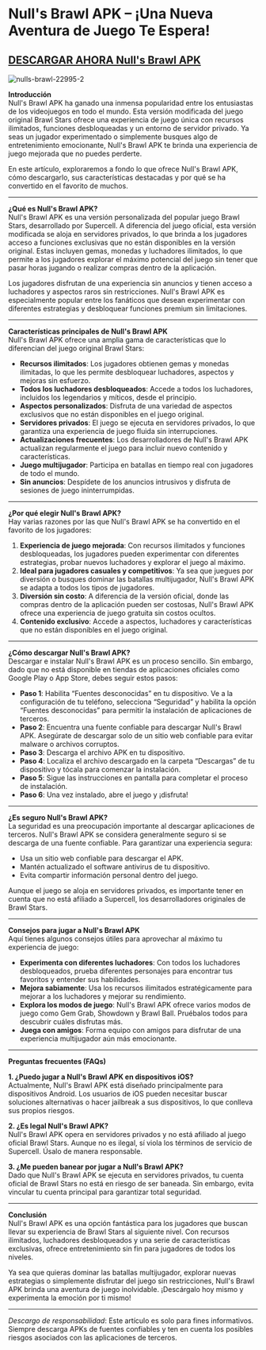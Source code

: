 # Null's Brawl APK – ¡Una Nueva Aventura de Juego Te Espera!

## [DESCARGAR AHORA Null's Brawl APK](https://bom.so/WDTpOk)

![nulls-brawl-22995-2](https://github.com/user-attachments/assets/79adf6ba-c2ad-491b-a891-7f673eea20b5)


**Introducción**  
Null's Brawl APK ha ganado una inmensa popularidad entre los entusiastas de los videojuegos en todo el mundo. Esta versión modificada del juego original Brawl Stars ofrece una experiencia de juego única con recursos ilimitados, funciones desbloqueadas y un entorno de servidor privado. Ya seas un jugador experimentado o simplemente busques algo de entretenimiento emocionante, Null's Brawl APK te brinda una experiencia de juego mejorada que no puedes perderte.  

En este artículo, exploraremos a fondo lo que ofrece Null's Brawl APK, cómo descargarlo, sus características destacadas y por qué se ha convertido en el favorito de muchos.  

---

**¿Qué es Null's Brawl APK?**  
Null's Brawl APK es una versión personalizada del popular juego Brawl Stars, desarrollado por Supercell. A diferencia del juego oficial, esta versión modificada se aloja en servidores privados, lo que brinda a los jugadores acceso a funciones exclusivas que no están disponibles en la versión original. Estas incluyen gemas, monedas y luchadores ilimitados, lo que permite a los jugadores explorar el máximo potencial del juego sin tener que pasar horas jugando o realizar compras dentro de la aplicación.  

Los jugadores disfrutan de una experiencia sin anuncios y tienen acceso a luchadores y aspectos raros sin restricciones. Null's Brawl APK es especialmente popular entre los fanáticos que desean experimentar con diferentes estrategias y desbloquear funciones premium sin limitaciones.  

---

**Características principales de Null's Brawl APK**  
Null's Brawl APK ofrece una amplia gama de características que lo diferencian del juego original Brawl Stars:  

- **Recursos ilimitados**: Los jugadores obtienen gemas y monedas ilimitadas, lo que les permite desbloquear luchadores, aspectos y mejoras sin esfuerzo.  
- **Todos los luchadores desbloqueados**: Accede a todos los luchadores, incluidos los legendarios y míticos, desde el principio.  
- **Aspectos personalizados**: Disfruta de una variedad de aspectos exclusivos que no están disponibles en el juego original.  
- **Servidores privados**: El juego se ejecuta en servidores privados, lo que garantiza una experiencia de juego fluida sin interrupciones.  
- **Actualizaciones frecuentes**: Los desarrolladores de Null's Brawl APK actualizan regularmente el juego para incluir nuevo contenido y características.  
- **Juego multijugador**: Participa en batallas en tiempo real con jugadores de todo el mundo.  
- **Sin anuncios**: Despídete de los anuncios intrusivos y disfruta de sesiones de juego ininterrumpidas.  

---

**¿Por qué elegir Null's Brawl APK?**  
Hay varias razones por las que Null's Brawl APK se ha convertido en el favorito de los jugadores:  

1. **Experiencia de juego mejorada**: Con recursos ilimitados y funciones desbloqueadas, los jugadores pueden experimentar con diferentes estrategias, probar nuevos luchadores y explorar el juego al máximo.  
2. **Ideal para jugadores casuales y competitivos**: Ya sea que juegues por diversión o busques dominar las batallas multijugador, Null's Brawl APK se adapta a todos los tipos de jugadores.  
3. **Diversión sin costo**: A diferencia de la versión oficial, donde las compras dentro de la aplicación pueden ser costosas, Null's Brawl APK ofrece una experiencia de juego gratuita sin costos ocultos.  
4. **Contenido exclusivo**: Accede a aspectos, luchadores y características que no están disponibles en el juego original.  

---

**¿Cómo descargar Null's Brawl APK?**  
Descargar e instalar Null's Brawl APK es un proceso sencillo. Sin embargo, dado que no está disponible en tiendas de aplicaciones oficiales como Google Play o App Store, debes seguir estos pasos:  

- **Paso 1**: Habilita “Fuentes desconocidas” en tu dispositivo. Ve a la configuración de tu teléfono, selecciona “Seguridad” y habilita la opción “Fuentes desconocidas” para permitir la instalación de aplicaciones de terceros.  
- **Paso 2**: Encuentra una fuente confiable para descargar Null's Brawl APK. Asegúrate de descargar solo de un sitio web confiable para evitar malware o archivos corruptos.  
- **Paso 3**: Descarga el archivo APK en tu dispositivo.  
- **Paso 4**: Localiza el archivo descargado en la carpeta “Descargas” de tu dispositivo y tócala para comenzar la instalación.  
- **Paso 5**: Sigue las instrucciones en pantalla para completar el proceso de instalación.  
- **Paso 6**: Una vez instalado, abre el juego y ¡disfruta!  

---

**¿Es seguro Null's Brawl APK?**  
La seguridad es una preocupación importante al descargar aplicaciones de terceros. Null's Brawl APK se considera generalmente seguro si se descarga de una fuente confiable. Para garantizar una experiencia segura:  

- Usa un sitio web confiable para descargar el APK.  
- Mantén actualizado el software antivirus de tu dispositivo.  
- Evita compartir información personal dentro del juego.  

Aunque el juego se aloja en servidores privados, es importante tener en cuenta que no está afiliado a Supercell, los desarrolladores originales de Brawl Stars.  

---

**Consejos para jugar a Null's Brawl APK**  
Aquí tienes algunos consejos útiles para aprovechar al máximo tu experiencia de juego:  

- **Experimenta con diferentes luchadores**: Con todos los luchadores desbloqueados, prueba diferentes personajes para encontrar tus favoritos y entender sus habilidades.  
- **Mejora sabiamente**: Usa los recursos ilimitados estratégicamente para mejorar a los luchadores y mejorar su rendimiento.  
- **Explora los modos de juego**: Null's Brawl APK ofrece varios modos de juego como Gem Grab, Showdown y Brawl Ball. Pruébalos todos para descubrir cuáles disfrutas más.  
- **Juega con amigos**: Forma equipo con amigos para disfrutar de una experiencia multijugador aún más emocionante.  

---

**Preguntas frecuentes (FAQs)**  

**1. ¿Puedo jugar a Null's Brawl APK en dispositivos iOS?**  
Actualmente, Null's Brawl APK está diseñado principalmente para dispositivos Android. Los usuarios de iOS pueden necesitar buscar soluciones alternativas o hacer jailbreak a sus dispositivos, lo que conlleva sus propios riesgos.  

**2. ¿Es legal Null's Brawl APK?**  
Null's Brawl APK opera en servidores privados y no está afiliado al juego oficial Brawl Stars. Aunque no es ilegal, sí viola los términos de servicio de Supercell. Úsalo de manera responsable.  

**3. ¿Me pueden banear por jugar a Null's Brawl APK?**  
Dado que Null's Brawl APK se ejecuta en servidores privados, tu cuenta oficial de Brawl Stars no está en riesgo de ser baneada. Sin embargo, evita vincular tu cuenta principal para garantizar total seguridad.  

---

**Conclusión**  
Null's Brawl APK es una opción fantástica para los jugadores que buscan llevar su experiencia de Brawl Stars al siguiente nivel. Con recursos ilimitados, luchadores desbloqueados y una serie de características exclusivas, ofrece entretenimiento sin fin para jugadores de todos los niveles.  

Ya sea que quieras dominar las batallas multijugador, explorar nuevas estrategias o simplemente disfrutar del juego sin restricciones, Null's Brawl APK brinda una aventura de juego inolvidable. ¡Descárgalo hoy mismo y experimenta la emoción por ti mismo!  

---  

*Descargo de responsabilidad*: Este artículo es solo para fines informativos. Siempre descarga APKs de fuentes confiables y ten en cuenta los posibles riesgos asociados con las aplicaciones de terceros.  
